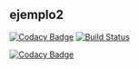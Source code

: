 ## ejemplo2

[![Codacy Badge](https://api.codacy.com/project/badge/Grade/90273a2b02c443f8af781aeb39f487ca)](https://app.codacy.com/manual/cristianespindola/ejemplo2?utm_source=github.com&utm_medium=referral&utm_content=cristianespindola/ejemplo2&utm_campaign=Badge_Grade_Dashboard)
[![Build Status](https://travis-ci.org/cristianespindola/ejemplo2.svg?branch=master)](https://github.com/cristianespindola/ejemplo2)

[![Codacy Badge](https://app.codacy.com/project/badge/Grade/47f21b822e974150ba206c1754a23c1c)](https://www.codacy.com/manual/cristianespindola/ejemplo2?utm_source=github.com&amp;utm_medium=referral&amp;utm_content=cristianespindola/ejemplo2&amp;utm_campaign=Badge_Grade)